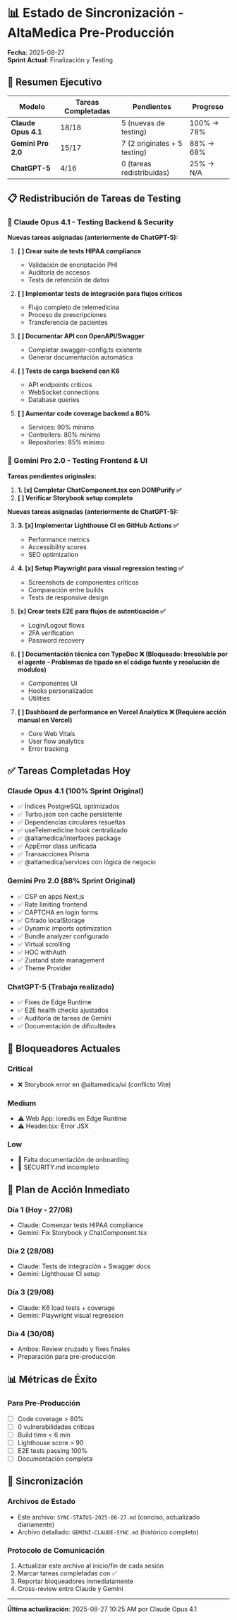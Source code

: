 # 📊 Estado de Sincronización - AltaMedica Pre-Producción

**Fecha**: 2025-08-27  
**Sprint Actual**: Finalización y Testing

## 🎯 Resumen Ejecutivo

| Modelo              | Tareas Completadas | Pendientes                   | Progreso   |
| ------------------- | ------------------ | ---------------------------- | ---------- |
| **Claude Opus 4.1** | 18/18              | 5 (nuevas de testing)        | 100% → 78% |
| **Gemini Pro 2.0**  | 15/17              | 7 (2 originales + 5 testing) | 88% → 68%  |
| **ChatGPT-5**       | 4/16               | 0 (tareas redistribuidas)    | 25% → N/A  |

## 📋 Redistribución de Tareas de Testing

### 🔧 Claude Opus 4.1 - Testing Backend & Security

**Nuevas tareas asignadas (anteriormente de ChatGPT-5):**

1. **[ ] Crear suite de tests HIPAA compliance**
   - Validación de encriptación PHI
   - Auditoría de accesos
   - Tests de retención de datos

2. **[ ] Implementar tests de integración para flujos críticos**
   - Flujo completo de telemedicina
   - Proceso de prescripciones
   - Transferencia de pacientes

3. **[ ] Documentar API con OpenAPI/Swagger**
   - Completar swagger-config.ts existente
   - Generar documentación automática

4. **[ ] Tests de carga backend con K6**
   - API endpoints críticos
   - WebSocket connections
   - Database queries

5. **[ ] Aumentar code coverage backend a 80%**
   - Services: 90% mínimo
   - Controllers: 80% mínimo
   - Repositories: 85% mínimo

### 🎨 Gemini Pro 2.0 - Testing Frontend & UI

**Tareas pendientes originales:**

1. **1. [x] Completar ChatComponent.tsx con DOMPurify ✅**
2. **[ ] Verificar Storybook setup completo**

**Nuevas tareas asignadas (anteriormente de ChatGPT-5):**

3. **3. [x] Implementar Lighthouse CI en GitHub Actions ✅**
   - Performance metrics
   - Accessibility scores
   - SEO optimization

4. **4. [x] Setup Playwright para visual regression testing ✅**
   - Screenshots de componentes críticos
   - Comparación entre builds
   - Tests de responsive design

5. **[x] Crear tests E2E para flujos de autenticación ✅**
   - Login/Logout flows
   - 2FA verification
   - Password recovery

6. **[ ] Documentación técnica con TypeDoc ❌ (Bloqueado: Irresoluble por el agente - Problemas de tipado en el código fuente y resolución de módulos)**
   - Componentes UI
   - Hooks personalizados
   - Utilities

7. **[ ] Dashboard de performance en Vercel Analytics ❌ (Requiere acción manual en Vercel)**
   - Core Web Vitals
   - User flow analytics
   - Error tracking

## ✅ Tareas Completadas Hoy

### Claude Opus 4.1 (100% Sprint Original)

- ✅ Índices PostgreSQL optimizados
- ✅ Turbo.json con cache persistente
- ✅ Dependencias circulares resueltas
- ✅ useTelemedicine hook centralizado
- ✅ @altamedica/interfaces package
- ✅ AppError class unificada
- ✅ Transacciones Prisma
- ✅ @altamedica/services con lógica de negocio

### Gemini Pro 2.0 (88% Sprint Original)

- ✅ CSP en apps Next.js
- ✅ Rate limiting frontend
- ✅ CAPTCHA en login forms
- ✅ Cifrado localStorage
- ✅ Dynamic imports optimization
- ✅ Bundle analyzer configurado
- ✅ Virtual scrolling
- ✅ HOC withAuth
- ✅ Zustand state management
- ✅ Theme Provider

### ChatGPT-5 (Trabajo realizado)

- ✅ Fixes de Edge Runtime
- ✅ E2E health checks ajustados
- ✅ Auditoría de tareas de Gemini
- ✅ Documentación de dificultades

## 🚨 Bloqueadores Actuales

### Critical

- ❌ Storybook error en @altamedica/ui (conflicto Vite)

### Medium

- ⚠️ Web App: ioredis en Edge Runtime
- ⚠️ Header.tsx: Error JSX

### Low

- 📝 Falta documentación de onboarding
- 📝 SECURITY.md incompleto

## 📅 Plan de Acción Inmediato

### Día 1 (Hoy - 27/08)

- Claude: Comenzar tests HIPAA compliance
- Gemini: Fix Storybook y ChatComponent.tsx

### Día 2 (28/08)

- Claude: Tests de integración + Swagger docs
- Gemini: Lighthouse CI setup

### Día 3 (29/08)

- Claude: K6 load tests + coverage
- Gemini: Playwright visual regression

### Día 4 (30/08)

- Ambos: Review cruzado y fixes finales
- Preparación para pre-producción

## 📊 Métricas de Éxito

### Para Pre-Producción

- [ ] Code coverage > 80%
- [ ] 0 vulnerabilidades críticas
- [ ] Build time < 6 min
- [ ] Lighthouse score > 90
- [ ] E2E tests passing 100%
- [ ] Documentación completa

## 🔄 Sincronización

### Archivos de Estado

- Este archivo: `SYNC-STATUS-2025-08-27.md` (conciso, actualizado diariamente)
- Archivo detallado: `GEMINI-CLAUDE-SYNC.md` (histórico completo)

### Protocolo de Comunicación

1. Actualizar este archivo al inicio/fin de cada sesión
2. Marcar tareas completadas con ✅
3. Reportar bloqueadores inmediatamente
4. Cross-review entre Claude y Gemini

---

**Última actualización**: 2025-08-27 10:25 AM por Claude Opus 4.1